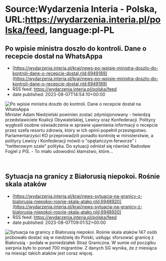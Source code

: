 # Source:Wydarzenia Interia - Polska, URL:https://wydarzenia.interia.pl/polska/feed, language:pl-PL

## Po wpisie ministra doszło do kontroli. Dane o recepcie dostał na WhatsAppa
 - [https://wydarzenia.interia.pl/kraj/news-po-wpisie-ministra-doszlo-do-kontroli-dane-o-recepcie-dostal,nId,6949189](https://wydarzenia.interia.pl/kraj/news-po-wpisie-ministra-doszlo-do-kontroli-dane-o-recepcie-dostal,nId,6949189)
 - RSS feed: https://wydarzenia.interia.pl/polska/feed
 - date published: 2023-08-07T14:54:10+00:00

<p><a href="https://wydarzenia.interia.pl/kraj/news-po-wpisie-ministra-doszlo-do-kontroli-dane-o-recepcie-dostal,nId,6949189"><img align="left" alt="Po wpisie ministra doszło do kontroli. Dane o recepcie dostał na WhatsAppa" src="https://i.iplsc.com/po-wpisie-ministra-doszlo-do-kontroli-dane-o-recepcie-dostal/000HI4Z4UBY017VW-C321.jpg" /></a>Minister Adam Niedzielski powinien zostać zdymisjonowany - twierdzą przedstawiciele Koalicji Obywatelskiej, Lewicy oraz Konfederacji. Politycy wygłosili osobne oświadczenia w sprawie ujawnienia informacji o recepcie przez szefa resortu zdrowia, który w ich opinii popełnił przestępstwo. Parlamentarzyści KO przeprowadzili ponadto kontrolę w ministerstwie, a politycy Lewicy i Konfederacji mówili o &quot;opętańczym ferworze&quot; i &quot;twitterowym szale&quot; polityka. Do sytuacji odniósł się również Radosław Fogiel z PiS. - To miało udowodnić kłamstwo, które...</p><br clear="all" />

## Sytuacja na granicy z Białorusią niepokoi. Rośnie skala ataków
 - [https://wydarzenia.interia.pl/kraj/news-sytuacja-na-granicy-z-bialorusia-niepokoi-rosnie-skala-atako,nId,6948920](https://wydarzenia.interia.pl/kraj/news-sytuacja-na-granicy-z-bialorusia-niepokoi-rosnie-skala-atako,nId,6948920)
 - RSS feed: https://wydarzenia.interia.pl/polska/feed
 - date published: 2023-08-07T09:01:52+00:00

<p><a href="https://wydarzenia.interia.pl/kraj/news-sytuacja-na-granicy-z-bialorusia-niepokoi-rosnie-skala-atako,nId,6948920"><img align="left" alt="Sytuacja na granicy z Białorusią niepokoi. Rośnie skala ataków" src="https://i.iplsc.com/sytuacja-na-granicy-z-bialorusia-niepokoi-rosnie-skala-atako/000HI2D7281HC853-C321.jpg" /></a>147 osób próbowało dostać się w niedzielę do Polski, usiłując sforsować granicę z Białorusią - podała w poniedziałek Straż Graniczna. W sumie od początku sierpnia było to ponad 700 migrantów. Z danych SG wynika, że z miesiąca na miesiąc takich ataków jest coraz więcej.</p><br clear="all" />

